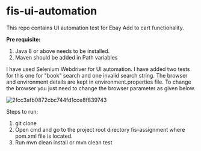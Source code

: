 # fis-ui-automation
This repo contains UI automation test for Ebay Add to cart functionality.

**Pre requisite:**

1. Java 8 or above needs to be installed.
2. Maven should be added in Path variables

I have used Selenium Webdriver for UI automation. I have added two tests for this one for "book" search and one invalid search string. 
The browser and environment details are kept in environment.properties file. To change the browser you just need to change the browser parameter as given below.

![2fcc3afb0872cbc744fd1cce8f839743](https://github.com/user-attachments/assets/708eedb7-a039-4b4d-8415-512d80e7fcc4)

Steps to run:

1. git clone
2. Open cmd and go to the project root directory fis-assignment where pom.xml file is located.
3. Run mvn clean install or mvn clean test



